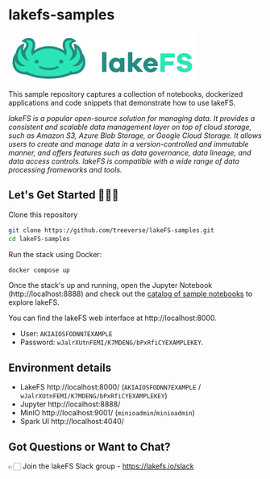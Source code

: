 # lakefs-samples

![lakeFS logo](images/logo.png)

This sample repository captures a collection of notebooks, dockerized applications and code snippets that demonstrate how to use lakeFS.

_lakeFS is a popular open-source solution for managing data. It provides a consistent and scalable data management layer on top of cloud storage, such as Amazon S3, Azure Blob Storage, or Google Cloud Storage. It allows users to create and manage data in a version-controlled and immutable manner, and offers features such as data governance, data lineage, and data access controls. lakeFS is compatible with a wide range of data processing frameworks and tools._

## Let's Get Started 👩🏻‍💻

Clone this repository

```bash
git clone https://github.com/treeverse/lakeFS-samples.git
cd lakeFS-samples
```

Run the stack using Docker: 

```bash
docker compose up
```

Once the stack's up and running, open the Jupyter Notebook (http://localhost:8888) and check out the [catalog of sample notebooks](./notebooks/00_index.ipynb) to explore lakeFS. 

You can find the lakeFS web interface at http://localhost:8000. 
* User: `AKIAIOSFODNN7EXAMPLE`
* Password: `wJalrXUtnFEMI/K7MDENG/bPxRfiCYEXAMPLEKEY`. 


## Environment details

* LakeFS http://localhost:8000/ (`AKIAIOSFODNN7EXAMPLE` / `wJalrXUtnFEMI/K7MDENG/bPxRfiCYEXAMPLEKEY`)
* Jupyter http://localhost:8888/
* MinIO http://localhost:9001/ (`minioadmin`/`minioadmin`)
* Spark UI http://localhost:4040/

## Got Questions or Want to Chat?

👉🏻 Join the lakeFS Slack group - https://lakefs.io/slack